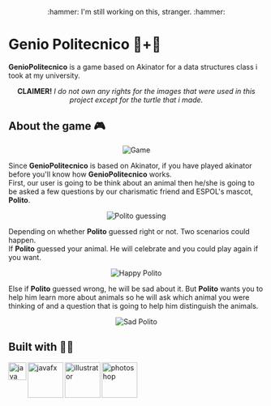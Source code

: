 <p align="center">
:hammer: I'm still working on this, stranger. :hammer:
</p>

# Genio Politecnico :genie:+:turtle:
<strong>GenioPolitecnico</strong> is a game based on Akinator for a data structures class i took at my university.<br>
<p align="center">
  <strong>CLAIMER!</strong> <em>I do not own any rights for the images that were used in this project except for the turtle that i made.</em>
</p>

## About the game :video_game:
<p align="center">
  <img src="https://user-images.githubusercontent.com/59121896/98503147-d5226b80-2221-11eb-8238-7d7592c62a52.gif" alt="Game">
</p>

Since <strong>GenioPolitecnico</strong> is based on Akinator, if you have played akinator before you'll know how <strong>GenioPolitecnico</strong> works.<br>
First, our user is going to be think about an animal then he/she is going to be asked a few questions by our charismatic friend and ESPOL's mascot, <strong>Polito</strong>. 

<p align="center">
  <img src="https://user-images.githubusercontent.com/59121896/98503259-0e5adb80-2222-11eb-97b5-96323d6b28ad.gif" alt="Polito guessing">
</p>

Depending on whether <strong>Polito</strong> guessed right or not. Two scenarios could happen. <br>
If <strong>Polito</strong> guessed your animal. He will celebrate and you could play again if you want. 

<p align="center">
  <img src="https://user-images.githubusercontent.com/59121896/98572314-7d1c5100-2283-11eb-8f3b-79e1b54c4511.gif" alt="Happy Polito">
</p>

Else if <strong>Polito</strong> guessed wrong, he will be sad about it. But <strong>Polito</strong> wants you to help him learn more about animals so he will ask which animal you were thinking of and a question that is going to help him distinguish the animals. 

<p align="center">
  <img src="https://user-images.githubusercontent.com/59121896/98573633-139d4200-2285-11eb-8347-11861e9da248.gif" alt="Sad Polito">
</p>

## Built with :construction_worker_woman:
<img align="left" alt="java" width="35px" src="https://user-images.githubusercontent.com/59121896/98575625-6b3cad00-2287-11eb-960f-4a2be1bb7370.png" />
<img align="left" alt="javafx" width="70px" src="https://user-images.githubusercontent.com/59121896/98575834-b060df00-2287-11eb-8a97-d83bbe0a226d.png" />
<img align="left" alt="illustrator" width="70px" src="https://user-images.githubusercontent.com/59121896/98575173-d934a480-2286-11eb-8c7a-a53a04b1a72f.png" />
<img align="left" alt="photoshop" width="70" src="https://user-images.githubusercontent.com/59121896/98574879-76dba400-2286-11eb-89e4-db76c4a588e9.png" />

